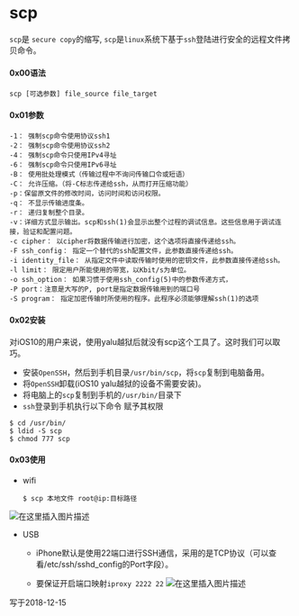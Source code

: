 
# scp

`scp`是 `secure copy`的缩写, `scp`是`linux`系统下基于`ssh`登陆进行安全的远程文件拷贝命令。

#### 0x00语法
```
scp [可选参数] file_source file_target 
```
#### 0x01参数

```
-1： 强制scp命令使用协议ssh1
-2： 强制scp命令使用协议ssh2
-4： 强制scp命令只使用IPv4寻址
-6： 强制scp命令只使用IPv6寻址
-B： 使用批处理模式（传输过程中不询问传输口令或短语）
-C： 允许压缩。（将-C标志传递给ssh，从而打开压缩功能）
-p：保留原文件的修改时间，访问时间和访问权限。
-q： 不显示传输进度条。
-r： 递归复制整个目录。
-v：详细方式显示输出。scp和ssh(1)会显示出整个过程的调试信息。这些信息用于调试连接，验证和配置问题。
-c cipher： 以cipher将数据传输进行加密，这个选项将直接传递给ssh。
-F ssh_config： 指定一个替代的ssh配置文件，此参数直接传递给ssh。
-i identity_file： 从指定文件中读取传输时使用的密钥文件，此参数直接传递给ssh。
-l limit： 限定用户所能使用的带宽，以Kbit/s为单位。
-o ssh_option： 如果习惯于使用ssh_config(5)中的参数传递方式，
-P port：注意是大写的P, port是指定数据传输用到的端口号
-S program： 指定加密传输时所使用的程序。此程序必须能够理解ssh(1)的选项
```
#### 0x02安装
对iOS10的用户来说，使用yalu越狱后就没有scp这个工具了。这时我们可以取巧。

+ 安装`OpenSSH`，然后到手机目录`/usr/bin/scp`，将`scp`复制到电脑备用。
+ 将`OpenSSH`卸载(iOS10 yalu越狱的设备不需要安装)。
+ 将电脑上的`scp`复制到手机的`/usr/bin/`目录下
+ `ssh`登录到手机执行以下命令 赋予其权限
	 
```
$ cd /usr/bin/
$ ldid -S scp
$ chmod 777 scp
```

#### 0x03使用

- wifi

	```
	$ scp 本地文件 root@ip:目标路径
	```
![在这里插入图片描述](https://img-blog.csdnimg.cn/20181215191416494.png)

- USB

	- iPhone默认是使用22端口进行SSH通信，采用的是TCP协议（可以查看/etc/ssh/sshd_config的Port字段）。

	- 要保证开启端口映射`iproxy 2222 22`
![在这里插入图片描述](https://img-blog.csdnimg.cn/20181215192457905.png?x-oss-process=image/watermark,type_ZmFuZ3poZW5naGVpdGk,shadow_10,text_aHR0cHM6Ly9ibG9nLmNzZG4ubmV0L3FxMjQ0NTk2,size_16,color_FFFFFF,t_70)



写于2018-12-15